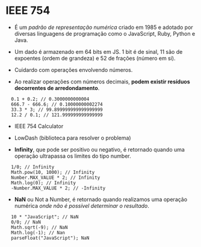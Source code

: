 # IEEE 754

- É um *padrão de representação numérica* criado em 1985 e adotado por diversas linguagens de programação como o JavaScript, Ruby, Python e Java. 
- Um dado é armazenado em 64 bits em JS. 1 bit é de sinal, 11 são de expoentes (ordem de grandeza) e 52 de frações (número em si).
  
- Cuidardo com operações envolvendo números. 
- Ao realizar operações com números decimais, **podem existir resíduos decorrentes de arredondamento**.
```
  0.1 + 0.2; // 0.3000000000004
  666.7 - 666.6; // 0.10000000002274
  33.3 * 3; // 99.899999999999999999
  12.2 / 0.1; // 121.999999999999999
```
- IEEE 754 Calculator 

- LowDash (biblioteca para resolver o problema)
- **Infinity**, que pode ser positivo ou negativo, é retornado quando uma operação ultrapassa os limites do tipo number.
```
  1/0; // Infinity
  Math.pow(10, 1000); // Infinity
  Number.MAX_VALUE * 2; // Infinity
  Math.log(0); // Infinity
  -Number.MAX_VALUE * 2; // -Infinity
```

- **NaN** ou Not a Number, é retornado quando realizamos uma operação numérica *onde não é possível determinar o resultado*.
``` 
  10 * "JavaScript"; // NaN
  0/0; // NaN
  Math.sqrt(-9); // NaN
  Math.log(-1); // Nan
  parseFloat("JavaScript"); NaN
```